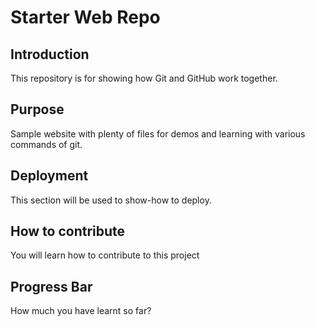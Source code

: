# Starter Web Repo

## Introduction

This repository is for showing how Git and GitHub work together.

## Purpose

Sample website with plenty of files for demos and learning with various commands of git.

## Deployment

This section will be used to show-how to deploy.

## How to contribute

You will learn how to contribute to this project

## Progress Bar

How much you have learnt so far?
